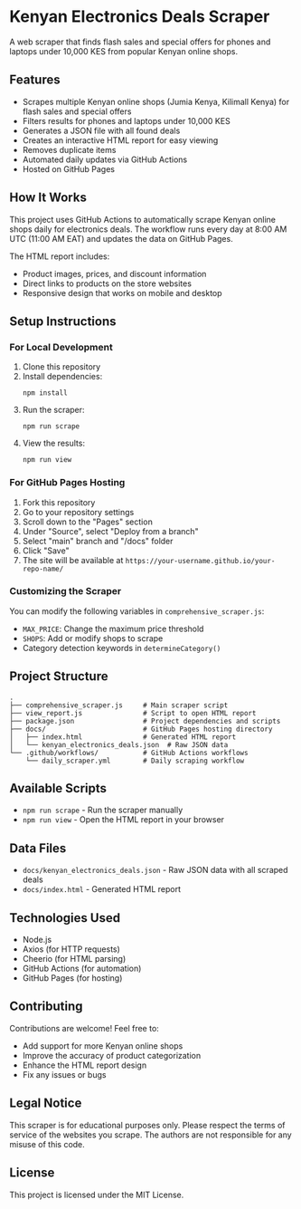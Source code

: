 # Kenyan Electronics Deals Scraper

A web scraper that finds flash sales and special offers for phones and laptops under 10,000 KES from popular Kenyan online shops.

## Features

- Scrapes multiple Kenyan online shops (Jumia Kenya, Kilimall Kenya) for flash sales and special offers
- Filters results for phones and laptops under 10,000 KES
- Generates a JSON file with all found deals
- Creates an interactive HTML report for easy viewing
- Removes duplicate items
- Automated daily updates via GitHub Actions
- Hosted on GitHub Pages

## How It Works

This project uses GitHub Actions to automatically scrape Kenyan online shops daily for electronics deals. The workflow runs every day at 8:00 AM UTC (11:00 AM EAT) and updates the data on GitHub Pages.

The HTML report includes:
- Product images, prices, and discount information
- Direct links to products on the store websites
- Responsive design that works on mobile and desktop

## Setup Instructions

### For Local Development

1. Clone this repository
2. Install dependencies:
   ```
   npm install
   ```
3. Run the scraper:
   ```
   npm run scrape
   ```
4. View the results:
   ```
   npm run view
   ```

### For GitHub Pages Hosting

1. Fork this repository
2. Go to your repository settings
3. Scroll down to the "Pages" section
4. Under "Source", select "Deploy from a branch"
5. Select "main" branch and "/docs" folder
6. Click "Save"
7. The site will be available at `https://your-username.github.io/your-repo-name/`

### Customizing the Scraper

You can modify the following variables in `comprehensive_scraper.js`:
- `MAX_PRICE`: Change the maximum price threshold
- `SHOPS`: Add or modify shops to scrape
- Category detection keywords in `determineCategory()`

## Project Structure

```
.
├── comprehensive_scraper.js     # Main scraper script
├── view_report.js               # Script to open HTML report
├── package.json                 # Project dependencies and scripts
├── docs/                        # GitHub Pages hosting directory
│   ├── index.html               # Generated HTML report
│   └── kenyan_electronics_deals.json  # Raw JSON data
└── .github/workflows/           # GitHub Actions workflows
    └── daily_scraper.yml        # Daily scraping workflow
```

## Available Scripts

- `npm run scrape` - Run the scraper manually
- `npm run view` - Open the HTML report in your browser

## Data Files

- `docs/kenyan_electronics_deals.json` - Raw JSON data with all scraped deals
- `docs/index.html` - Generated HTML report

## Technologies Used

- Node.js
- Axios (for HTTP requests)
- Cheerio (for HTML parsing)
- GitHub Actions (for automation)
- GitHub Pages (for hosting)

## Contributing

Contributions are welcome! Feel free to:
- Add support for more Kenyan online shops
- Improve the accuracy of product categorization
- Enhance the HTML report design
- Fix any issues or bugs

## Legal Notice

This scraper is for educational purposes only. Please respect the terms of service of the websites you scrape. The authors are not responsible for any misuse of this code.

## License

This project is licensed under the MIT License.